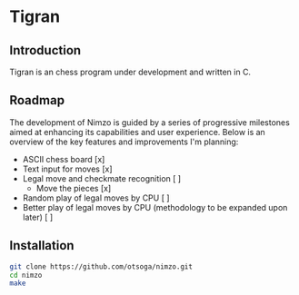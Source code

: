 # Tigran

## Introduction
Tigran is an chess program under development and written in C.

## Roadmap

The development of Nimzo is guided by a series of progressive milestones aimed at enhancing its capabilities and user experience. Below is an overview of the key features and improvements I'm planning:

- ASCII chess board [x]
- Text input for moves [x]
- Legal move and checkmate recognition [ ]
    - Move the pieces [x]
- Random play of legal moves by CPU [ ]
- Better play of legal moves by CPU (methodology to be expanded upon later) [ ]

## Installation
```bash
git clone https://github.com/otsoga/nimzo.git
cd nimzo
make
```